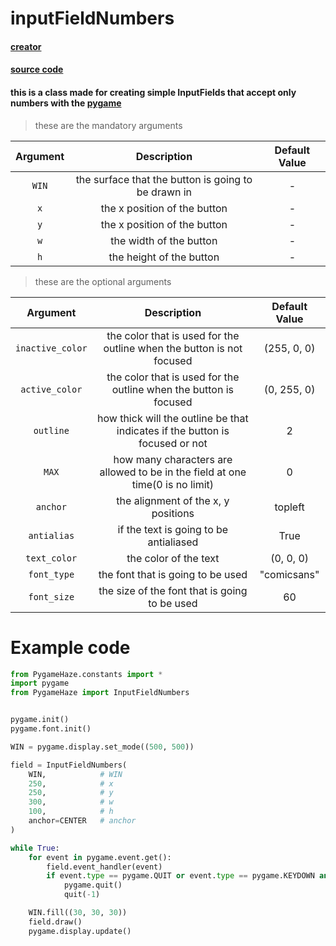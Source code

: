 # inputFieldNumbers

#### [creator](https://github.com/Emc2356)
#### [source code](https://github.com/Emc2356/PygameHazel)

#### this is a class made for creating simple InputFields that accept only numbers with the [pygame](https://www.pygame.org)
> these are the mandatory arguments

| Argument | Description | Default Value |
|:----------:|:-------------:|:---------------:|
| `WIN` | the surface that the button is going to be drawn in | - |
| `x` | the x position of the button | - |
| `y` | the x position of the button | - |
| `w` | the width of the button | - |
| `h` | the height of the button | - |
> these are the optional arguments

| Argument | Description | Default Value |
|:----------:|:-------------:|:---------------:|
| `inactive_color` | the color that is used for the outline when the button is not focused | (255, 0, 0) |
| `active_color` | the color that is used for the outline when the button is focused | (0, 255, 0) |
| `outline` | how thick will the outline be that indicates if the button is focused or not | 2 |
| `MAX` | how many characters are allowed to be in the field at one time(0 is no limit) | 0 |
| `anchor` | the alignment of the x, y positions | topleft | 
| `antialias` | if the text is going to be antialiased | True |
| `text_color` | the color of the text | (0, 0, 0) |
| `font_type` | the font that is going to be used | "comicsans" |
| `font_size` | the size of the font that is going to be used | 60 |

# Example code

```python
from PygameHaze.constants import *
import pygame
from PygameHaze import InputFieldNumbers


pygame.init()
pygame.font.init()

WIN = pygame.display.set_mode((500, 500))

field = InputFieldNumbers(
    WIN,            # WIN
    250,            # x
    250,            # y
    300,            # w
    100,            # h
    anchor=CENTER   # anchor
)

while True:
    for event in pygame.event.get():
        field.event_handler(event)
        if event.type == pygame.QUIT or event.type == pygame.KEYDOWN and event.key == pygame.K_ESCAPE:
            pygame.quit()
            quit(-1)

    WIN.fill((30, 30, 30))
    field.draw()
    pygame.display.update()

```

